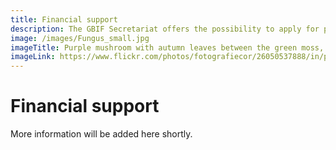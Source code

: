 ```yaml
---
title: Financial support
description: The GBIF Secretariat offers the possibility to apply for partial funding to attend the Governing Board meeting.
image: /images/Fungus_small.jpg
imageTitle: Purple mushroom with autumn leaves between the green moss, autumn scene, Amethyst Deceiver mushroom (Laccaria amethystea
imageLink: https://www.flickr.com/photos/fotografiecor/26050537888/in/photolist-FFZPjY-8DeQMj-8QYtUe-dGQm48-dmX1en-8QYukD-3c4Xud-5WG1MS-5sVjE9-5zwurF-2ciXv9P-8H6yiw-XM69fY-5N9MeT-cQ7snY-29VMAmV-8QYsQi-qrHeF-3bZujt-aoxw3Y-mFPNu-5BGqZr-5zAK61-qrDxY-d4dMw3-8NTyRi-5zAHYw-8DeJxm-mFPpf-8R2zc3-6ddbAz-8CLT6a-5zAHGS-dq5XGq-5zwtFP-9bLY3g-2aC5LET-Z8LjaG-qU79Ho-EfqcHz-dgSmMm-5UqnNY-dqdyLH-fGaoTc-YHAYPS-6rxWG-8CgnrX-6oDC8-4BPRA9-8CjsAN
---
```


# Financial support

More information will be added here shortly.



